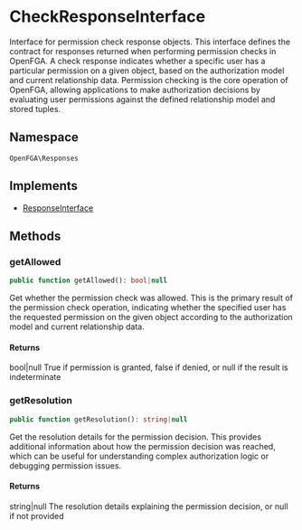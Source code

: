 # CheckResponseInterface

Interface for permission check response objects. This interface defines the contract for responses returned when performing permission checks in OpenFGA. A check response indicates whether a specific user has a particular permission on a given object, based on the authorization model and current relationship data. Permission checking is the core operation of OpenFGA, allowing applications to make authorization decisions by evaluating user permissions against the defined relationship model and stored tuples.

## Namespace
`OpenFGA\Responses`

## Implements
* [ResponseInterface](ResponseInterface.md)



## Methods
### getAllowed


```php
public function getAllowed(): bool|null
```

Get whether the permission check was allowed. This is the primary result of the permission check operation, indicating whether the specified user has the requested permission on the given object according to the authorization model and current relationship data.


#### Returns
bool&#124;null
 True if permission is granted, false if denied, or null if the result is indeterminate

### getResolution


```php
public function getResolution(): string|null
```

Get the resolution details for the permission decision. This provides additional information about how the permission decision was reached, which can be useful for understanding complex authorization logic or debugging permission issues.


#### Returns
string&#124;null
 The resolution details explaining the permission decision, or null if not provided

